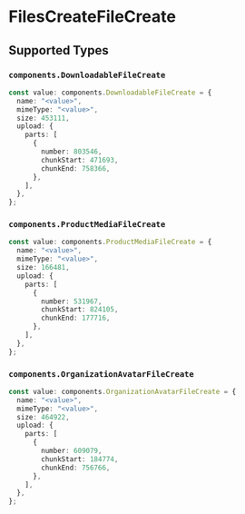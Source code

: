 # FilesCreateFileCreate


## Supported Types

### `components.DownloadableFileCreate`

```typescript
const value: components.DownloadableFileCreate = {
  name: "<value>",
  mimeType: "<value>",
  size: 453111,
  upload: {
    parts: [
      {
        number: 803546,
        chunkStart: 471693,
        chunkEnd: 758366,
      },
    ],
  },
};
```

### `components.ProductMediaFileCreate`

```typescript
const value: components.ProductMediaFileCreate = {
  name: "<value>",
  mimeType: "<value>",
  size: 166481,
  upload: {
    parts: [
      {
        number: 531967,
        chunkStart: 824105,
        chunkEnd: 177716,
      },
    ],
  },
};
```

### `components.OrganizationAvatarFileCreate`

```typescript
const value: components.OrganizationAvatarFileCreate = {
  name: "<value>",
  mimeType: "<value>",
  size: 464922,
  upload: {
    parts: [
      {
        number: 609079,
        chunkStart: 184774,
        chunkEnd: 756766,
      },
    ],
  },
};
```

